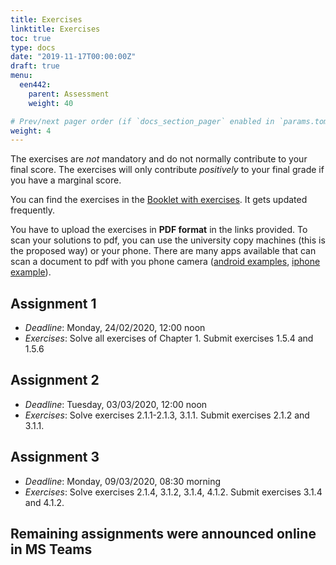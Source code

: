 ```yaml
---
title: Exercises
linktitle: Exercises
toc: true
type: docs
date: "2019-11-17T00:00:00Z"
draft: true
menu:
  een442:
    parent: Assessment
    weight: 40

# Prev/next pager order (if `docs_section_pager` enabled in `params.toml`)
weight: 4
---
```


The exercises are *not* mandatory and do not normally contribute to your final score. The exercises will only contribute *positively* to your final grade if you have a marginal score.

You can find the exercises in the [Booklet with exercises](Exercise_booklet.pdf). It gets updated frequently.

You have to upload the exercises in **PDF format** in the links provided. To scan your solutions to pdf, you can use the university copy machines (this is the proposed way) or your phone. There are many apps available that can scan a document to pdf with you phone camera ([android examples](https://fossbytes.com/best-android-scanner-apps/), [iphone example](https://apps.apple.com/cy/app/camscanner-pdf-scanner-app/id388627783)). 

## Assignment 1

- *Deadline*: Monday, 24/02/2020, 12:00 noon
- *Exercises*: Solve all exercises of Chapter 1. Submit exercises 1.5.4 and 1.5.6

## Assignment 2

- *Deadline*: Tuesday, 03/03/2020, 12:00 noon
- *Exercises*: Solve exercises 2.1.1-2.1.3, 3.1.1. Submit exercises 2.1.2 and 3.1.1.

## Assignment 3

- *Deadline*: Monday, 09/03/2020, 08:30 morning
- *Exercises*: Solve exercises 2.1.4, 3.1.2, 3.1.4, 4.1.2. Submit exercises 3.1.4 and 4.1.2.

## Remaining assignments were announced online in MS Teams
